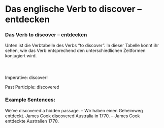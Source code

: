 # Das englische Verb to discover – entdecken

[](http://www.jabbalab.com/blog/wp-content/uploads/2012/01/to-discover.jpg)

### Das Verb to discover – entdecken

Unten ist die Verbtabelle des Verbs “to discover”. In dieser Tabelle könnt ihr sehen, wie das Verb entsprechend den unterschiedlichen Zeitformen konjugiert wird. 

### 


 

Imperative: discover!

Past Participle: discovered

### Example Sentences:

We’ve discovered a hidden passage. – Wir haben einen Geheimweg entdeckt.
James Cook discovered Australia in 1770. – James Cook entdeckte Australien 1770. 
